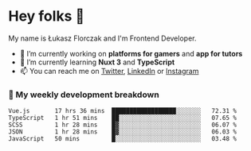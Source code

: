 # Hey folks 👋

My name is Łukasz Florczak and I'm Frontend Developer. 

- 🔭 I’m currently working on **platforms for gamers** and **app for tutors**
- 🌱 I’m currently learning **Nuxt 3** and **TypeScript**
- 📫 You can reach me on [Twitter](https://twitter.com/lukaszflorczak), [LinkedIn](https://pl.linkedin.com/in/lukasz-florczak) or [Instagram](https://instagram.com/lukaszflorczak)


### 🧮 My weekly development breakdown

<!--START_SECTION:waka-->
```text
Vue.js       17 hrs 36 mins  ██████████████████░░░░░░░   72.31 % 
TypeScript   1 hr 51 mins    ██░░░░░░░░░░░░░░░░░░░░░░░   07.65 % 
SCSS         1 hr 28 mins    █▓░░░░░░░░░░░░░░░░░░░░░░░   06.07 % 
JSON         1 hr 28 mins    █▓░░░░░░░░░░░░░░░░░░░░░░░   06.03 % 
JavaScript   50 mins         █░░░░░░░░░░░░░░░░░░░░░░░░   03.48 % 
```
<!--END_SECTION:waka-->

<!--
**lukaszflorczak/lukaszflorczak** is a ✨ _special_ ✨ repository because its `README.md` (this file) appears on your GitHub profile.

Here are some ideas to get you started:

- 🔭 I’m currently working on ...
- 🌱 I’m currently learning ...
- 👯 I’m looking to collaborate on ...
- 🤔 I’m looking for help with ...
- 💬 Ask me about ...
- 📫 How to reach me: ...
- 😄 Pronouns: ...
- ⚡ Fun fact: ...
-->
